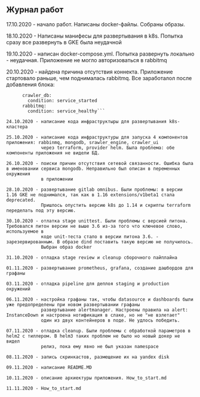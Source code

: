 ## Журнал работ

17.10.2020 - начало работ. Написаны docker-файлы. Собраны образы. 

18.10.2020 - Написаны манифесы для развертывания в k8s. Попытка сразу все развернуть в GKE была неудачной

19.10.2020 - написан docker-compose.yml. Попытка развернуть локально - неудачная. Приложение не могло авторизоваться в rabbitmq

20.10.2020 - найдена причина отсутствия коннекта. Приложение стартовало раньше, чем поднималась rabbitmq.
             Все заработалол после добавления блока:

```depends_on:
      crawler_db:
        condition: service_started
      rabbitmq:
        condition: service_healthy``` 
        
24.10.2020 - написание кода инфраструктыры для развертывания k8s- кластера

25.10.2020 - написание кода инфраструктуры для запуска 4 компонентов приложения: rabbinmq, mongodb, srawler_engine, crawler_ui 
             через terraform, provider helm. Была проблема: обе компоненты приложения не видели БД. 
             
26.10.2020 - поиски причин отсутствия сетевой связанности. Ошибка была в именовании сервиса mongodb. Неправильно был описан в переменных окружения 
             в приложении
             
28.10.2020 - развертывание gitlab omnibus. Были проблемы: в версии 1.16 GKE не поднимался, так как в 1.16 extensions/v1beta1 стала deprecated.
             Пришлось опустить версию k8s до 1.14 и скрипты terraform переделать под эту версию.   
             
30.10.2020 - отлатка stage unittest. Были проблемы с версией питона. Требовался питон версии не выше 3.6 из-за того что ключевое слово, используемое в 
             коде unit-теста стало в версии питона 3.6. - зарезервированным. В образе dind поставить такую версию не получилось. 
             Выбран образ docker
             
31.10.2020 - отладка stage review и cleanup сборочного пайплайна 

01.11.2020 - развертывание prometheus, grafana, создание дашбордов для графаны

03.11.2020 - отладка pipeline для деплоя staging и production окружений

06.11.2020 - настройка графаны так, чтобы datasource и dashboards были уже предопределены при новом развертывании графаны
             развертывание alertmanager. Настроены правила на alert: InstanceDown и настроена нотификация в слаке, но не "не взлетает" 
             один из двух контейнеров в поде. Не удлось победить.
             
07.11.2020 - отладка cleanup. Были проблемы с обработкой параметров в helm2 с тиллером. В helm3 таких проблем не было но новый докер не видел
             релиз, пока ему явно не был указан namespace
             
08.11.2020 - запись скринкастов, размещение их на yandex disk 

09.11.2020 - написание README.MD

10.11.2020 - описание архиектуры приложения. How_to_start.md

11.11.2020 - How_to_start.md 
